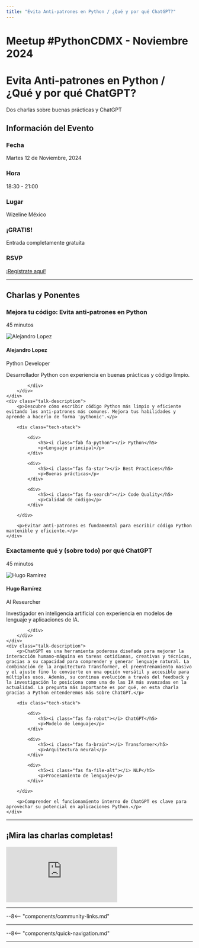 ```yaml
---
title: "Evita Anti-patrones en Python / ¿Qué y por qué ChatGPT?"
---
```


# Meetup #PythonCDMX <i class="fab fa-python"></i> - Noviembre 2024

<div class="meetup-hero">
    <h1>Evita Anti-patrones en Python / ¿Qué y por qué ChatGPT?</h1>
    <p class="meetup-subtitle">Dos charlas sobre buenas prácticas y ChatGPT</p>
</div>

## Información del Evento

<div class="event-details">
    <div class="detail-card date-card">
        <h3><i class="fas fa-calendar-alt"></i> Fecha</h3>
        <p>Martes 12 de Noviembre, 2024</p>
    </div>
    <div class="detail-card time-card">
        <h3><i class="fas fa-clock"></i> Hora</h3>
        <p>18:30 - 21:00</p>
    </div>
    <div class="detail-card location-card">
        <h3><i class="fas fa-map-marker-alt"></i> Lugar</h3>
        <p>Wizeline México</p>
    </div>
    <div class="detail-card free-card">
        <h3><i class="fas fa-gift"></i> ¡GRATIS!</h3>
        <p>Entrada completamente gratuita</p>
    </div>
    <div class="detail-card rsvp-card">
        <h3><i class="fas fa-ticket-alt"></i> RSVP</h3>
        <p><a href="https://www.meetup.com/python-mexico/">¡Regístrate aquí!</a></p>
    </div>
</div>

---

## Charlas y Ponentes


<div class="talk-section">
    <div class="talk-header">
        <h3><i class="fas fa-rocket"></i> Mejora tu código: Evita anti-patrones en Python</h3>
        <p><i class="fas fa-stopwatch"></i> 45 minutos</p>
    </div>
    <div class="speaker-section">
        <div class="speaker-photo">
            <img src="/../../images/ponentes/ponentePythonCDMX.jpg" alt="Alejandro Lopez">
        </div>
        <div class="speaker-info">
            <h4>Alejandro Lopez</h4>
            <p>Python Developer</p>
            <p>Desarrollador Python con experiencia en buenas prácticas y código limpio.</p>
            <div class="speaker-links">



            </div>
        </div>
    </div>
    <div class="talk-description">
        <p>Descubre cómo escribir código Python más limpio y eficiente evitando los anti-patrones más comunes. Mejora tus habilidades y aprende a hacerlo de forma 'pythonic'.</p>

        <div class="tech-stack">

            <div>
                <h5><i class="fab fa-python"></i> Python</h5>
                <p>Lenguaje principal</p>
            </div>

            <div>
                <h5><i class="fas fa-star"></i> Best Practices</h5>
                <p>Buenas prácticas</p>
            </div>

            <div>
                <h5><i class="fas fa-search"></i> Code Quality</h5>
                <p>Calidad de código</p>
            </div>

        </div>

        <p>Evitar anti-patrones es fundamental para escribir código Python mantenible y eficiente.</p>
    </div>
</div>

<div class="talk-section">
    <div class="talk-header">
        <h3><i class="fas fa-rocket"></i> Exactamente qué y (sobre todo) por qué ChatGPT</h3>
        <p><i class="fas fa-stopwatch"></i> 45 minutos</p>
    </div>
    <div class="speaker-section">
        <div class="speaker-photo">
            <img src="/../../images/ponentes/ponentePythonCDMX.jpg" alt="Hugo Ramírez">
        </div>
        <div class="speaker-info">
            <h4>Hugo Ramírez</h4>
            <p>AI Researcher</p>
            <p>Investigador en inteligencia artificial con experiencia en modelos de lenguaje y aplicaciones de IA.</p>
            <div class="speaker-links">



            </div>
        </div>
    </div>
    <div class="talk-description">
        <p>ChatGPT es una herramienta poderosa diseñada para mejorar la interacción humano-máquina en tareas cotidianas, creativas y técnicas, gracias a su capacidad para comprender y generar lenguaje natural. La combinación de la arquitectura Transformer, el preentrenamiento masivo y el ajuste fino lo convierte en una opción versátil y accesible para múltiples usos. Además, su continua evolución a través del feedback y la investigación lo posiciona como una de las IA más avanzadas en la actualidad. La pregunta más importante es por qué, en esta charla gracias a Python entenderemos más sobre ChatGPT.</p>

        <div class="tech-stack">

            <div>
                <h5><i class="fas fa-robot"></i> ChatGPT</h5>
                <p>Modelo de lenguaje</p>
            </div>

            <div>
                <h5><i class="fas fa-brain"></i> Transformer</h5>
                <p>Arquitectura neural</p>
            </div>

            <div>
                <h5><i class="fas fa-file-alt"></i> NLP</h5>
                <p>Procesamiento de lenguaje</p>
            </div>

        </div>

        <p>Comprender el funcionamiento interno de ChatGPT es clave para aprovechar su potencial en aplicaciones Python.</p>
    </div>
</div>


---


## ¡Mira las charlas completas!
<div class="video-section">
    <div class="video-container">
        <div class="video-wrapper">
            <iframe
                src="https://www.youtube.com/embed/01V35jpDou0"
                title="Meetup PythonCDMX Noviembre 2024"
                frameborder="0"
                allow="accelerometer; autoplay; clipboard-write; encrypted-media; gyroscope; picture-in-picture; web-share"
                allowfullscreen>
            ></iframe>
        </div>
    </div>
</div>

---

--8<-- "components/community-links.md"

---

--8<-- "components/quick-navigation.md"

---
